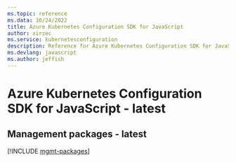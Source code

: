 ```yaml
---
ms.topic: reference
ms.data: 10/24/2022
title: Azure Kubernetes Configuration SDK for JavaScript
author: xirzec
ms.service: kubernetesconfiguration
description: Reference for Azure Kubernetes Configuration SDK for JavaScript
ms.devlang: javascript
ms.author: jeffish
---
```

# Azure Kubernetes Configuration SDK for JavaScript - latest

## Management packages - latest
[!INCLUDE [mgmt-packages](kubernetes-configuration-mgmt-index.md)]